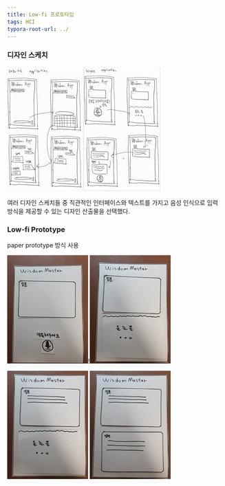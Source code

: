 ```yaml
---
title: Low-fi 프로토타입
tags: HCI
typora-root-url: ../
---
```



### 디자인 스케치

![clip_image002](/images/2023-11-28-Low-fi-prototype/clip_image002.jpg)![clip_image004](/images/2023-11-28-Low-fi-prototype/clip_image004.jpg)





여러 디자인 스케치들 중 직관적인 인터페이스와 텍스트를 가지고 음성 인식으로 입력 방식을 제공할 수 있는 디자인 산출물을 선택했다. 





### Low-fi Prototype

paper prototype 방식 사용

![img](/images/2023-11-28-Low-fi-prototype/clip_image002-1701417830436-8.jpg)!![img](/images/2023-11-28-Low-fi-prototype/clip_image004-1701417830437-9.jpg)

![img](/images/2023-11-28-Low-fi-prototype/clip_image002-1701417884616-12.jpg) ![img](/images/2023-11-28-Low-fi-prototype/clip_image004-1701417884616-13.jpg)











